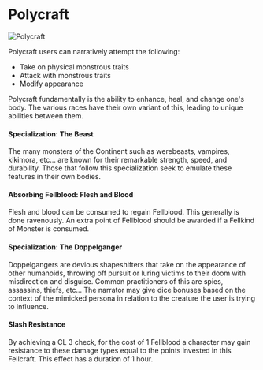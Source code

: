 # Polycraft

![Polycraft](Polycraft.png)

Polycraft users can narratively attempt the following:

- Take on physical monstrous traits
- Attack with monstrous traits
- Modify appearance

Polycraft fundamentally is the ability to enhance, heal, and change one's body. The various races have their own variant of this, leading to unique abilities between them.

#### Specialization: The Beast

The many monsters of the Continent such as werebeasts, vampires, kikimora, etc... are known for their remarkable strength, speed, and durability. Those that follow this specialization seek to emulate these features in their own bodies.

#### Absorbing Fellblood: Flesh and Blood

Flesh and blood can be consumed to regain Fellblood. This generally is done ravenously. An extra point of Fellblood should be awarded if a Fellkind of Monster is consumed.

#### Specialization: The Doppelganger

Doppelgangers are devious shapeshifters that take on the appearance of other humanoids, throwing off pursuit or luring victims to their doom with misdirection and disguise. Common practitioners of this are spies, assassins, thiefs, etc… The narrator may give dice bonuses based on the context of the mimicked persona in relation to the creature the user is trying to influence.

#### Slash Resistance

By achieving a CL 3 check, for the cost of 1 Fellblood a character may gain resistance to these damage types equal to the points invested in this Fellcraft. This effect has a duration of 1 hour.
